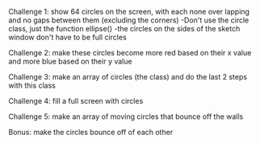 Challenge 1:
show 64 circles on the screen, with each none over lapping and no gaps between them (excluding the corners)
-Don't use the circle class, just the function ellipse()
-the circles on the sides of the sketch window don't have to be full circles

Challenge 2:
make these circles become more red based on their x value and more blue based on their y value

Challenge 3:
make an array of circles (the class) and do the last 2 steps with this class

Challenge 4:
fill a full screen with circles

Challenge 5:
make an array of moving circles that bounce off the walls

Bonus:
make the circles bounce off of each other